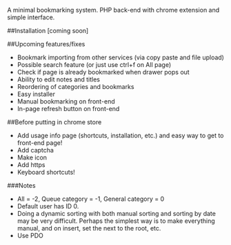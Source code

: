A minimal bookmarking system. PHP back-end with chrome extension and simple interface.

##Installation
[coming soon]


##Upcoming features/fixes
- Bookmark importing from other services (via copy paste and file upload)
- Possible search feature (or just use ctrl+f on All page)
- Check if page is already bookmarked when drawer pops out
- Ability to edit notes and titles
- Reordering of categories and bookmarks
- Easy installer
- Manual bookmarking on front-end
- In-page refresh button on front-end

##Before putting in chrome store
- Add usage info page (shortcuts, installation, etc.) and easy way to get to front-end page!
- Add captcha
- Make icon
- Add https
- Keyboard shortcuts!

###Notes
- All = -2, Queue category = -1, General category = 0
- Default user has ID 0.
- Doing a dynamic sorting with both manual sorting and sorting by date may be very difficult. Perhaps the simplest way is to make everything manual, and on insert, set the next to the root, etc.
- Use PDO
